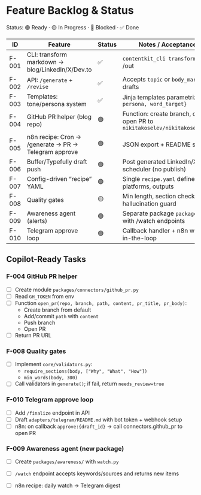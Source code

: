 # Feature Backlog & Status

Status: 🟢 Ready · 🟡 In Progress · 🔴 Blocked · ✅ Done

| ID | Feature | Status | Notes / Acceptance Criteria | Owner |
|----|---------|--------|-----------------------------|-------|
| F-001 | CLI: transform markdown → blog/LinkedIn/X/Dev.to | ✅ | `contentkit_cli transform` writes files to /out | core |
| F-002 | API: `/generate` + `/revise` | ✅ | Accepts `topic` or `body_markdown`, returns drafts | api |
| F-003 | Templates: tone/persona system | ✅ | Jinja templates parametrize `{tone, persona, word_target}` | core |
| F-004 | GitHub PR helper (blog repo) | 🟢 | Function: create branch, commit file, open PR to `nikitakoselev/nikitakoselev.github.io` | connectors |
| F-005 | n8n recipe: Cron → /generate → PR → Telegram approve | 🟢 | JSON export + README steps | recipes |
| F-006 | Buffer/Typefully draft push | 🟢 | Post generated LinkedIn/X drafts to scheduler (no publish) | connectors |
| F-007 | Config-driven “recipe” YAML | 🟢 | Single `recipe.yaml` defines sources, platforms, outputs | core |
| F-008 | Quality gates | 🟡 | Min length, section check, basic anti-hallucination guard | core |
| F-009 | Awareness agent (alerts) | 🟢 | Separate package `packages/awareness` with /watch endpoints | awareness |
| F-010 | Telegram approve loop | 🟢 | Callback handler + n8n wiring, human-in-the-loop | adapters |

## Copilot-Ready Tasks

### F-004 GitHub PR helper
- [ ] Create module `packages/connectors/github_pr.py`
- [ ] Read `GH_TOKEN` from env
- [ ] Function `open_pr(repo, branch, path, content, pr_title, pr_body)`:
  - Create branch from default
  - Add/commit `path` with `content`
  - Push branch
  - Open PR
- [ ] Return PR URL

### F-008 Quality gates
- [ ] Implement `core/validators.py`:
  - `require_sections(body, ["Why", "What", "How"])`
  - `min_words(body, 300)`
- [ ] Call validators in `generate()`; if fail, return `needs_review=true`

### F-010 Telegram approve loop
- [ ] Add `/finalize` endpoint in API
- [ ] Draft `adapters/telegram/README.md` with bot token + webhook setup
- [ ] n8n: on callback `approve:{draft_id}` → call connectors.github_pr to open PR

### F-009 Awareness agent (new package)
- [ ] Create `packages/awareness/` with `watch.py`
- [ ] `/watch` endpoint accepts keywords/sources and returns new items
- [ ] n8n recipe: daily watch → Telegram digest

